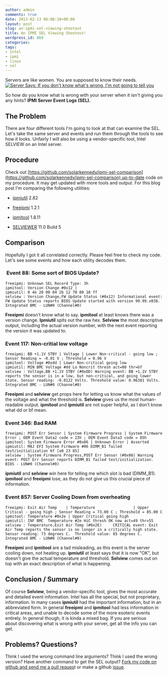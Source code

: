 ```yaml
---
author: admin
comments: true
date: 2013-02-13 06:08:18+00:00
layout: post
slug: an-ipmi-sel-viewing-shootout
title: An IPMI SEL Viewing Shootout!
wordpress_id: 869
categories:
tags:
- intel
- ipmi
- linux
- sel
---
```


Servers are like women. You are supposed to know their needs.
[![Server Says: If you don't know what's wrong, I'm not going to tell you](/uploads/server_meme.png)](/uploads/server_meme.png)

So how do you know what is wrong with your server when it isn't giving you any hints? **IPMI Server Event Logs (SEL).**


## The Problem


There are four different tools I'm going to look at that can examine the SEL. Let's take the same server and events and run them through the tools to see how it looks. Unfairly I will also be using a vendor-specific tool, Intel SELVIEW on an Intel server.


## Procedure


Check out [https://github.com/solarkennedy/ipmi-sel-comparison](https://github.com/solarkennedy/ipmi-sel-comparison) up-to-date code on my procedure. It may get updated with more tools and output. For this blog post I'm comparing the following utilities:



	
  * [ipmiutil](http://ipmiutil.sourceforge.net/) 2.82

	
  * [freeipmi](http://www.gnu.org/software/freeipmi/) 1.2.1

	
  * [ipmitool](http://ipmitool.sourceforge.net/) 1.8.11

	
  * [SELVIEWER](http://www.intel.com/support/motherboards/server/sb/CS-031911.htm) 11.0 Build 5




## Comparison


Hopefully I got it all correlated correctly. Please feel free to check my code. Let's see some events and how each utility decodes them.


###  Event 88: Some sort of BIOS Update?



    
    freeipmi: Unknown SEL Record Type: 3h
    ipmitool: Version Change #0x12 | 
    ipmiutil: 0 4e 20 00 04 2b 12 70 00 10 ff 
    selview : Version Change,FW Update Status (#0x12) Informational event: FW Update Status reports BIOS Update started with version 99.99.x038. Integrated BMC - LUN#0 (Channel#0)


**Freeipmi** doesn't know what to say. **ipmitool** at least knows there was a version change. **Ipmiutil** spits out the raw hex. **Selview** the most descriptive output, including the actual version number, with the next event reporting the version it was updated to.


### Event 117: Non-critial low voltage



    
    freeipmi: BB +1.1V STBY | Voltage | Lower Non-critical - going low ; Sensor Reading = -0.01 V ; Threshold = 0.96 V
    ipmitool: Voltage #0xdd | Lower Non-critical going low 
    ipmiutil: MIN BMC Voltage #dd Lo Noncrit thresh act=00 thr=bf
    selview : Voltage,BB +1.1V STBY (#0xDD) Warning event: BB +1.1V STBY reports the sensor is in a low, but non-critical, and going lower state. Sensor reading: -0.0122 Volts. Threshold value: 0.96381 Volts. Integrated BMC - LUN#0 (Channel#0)


**Freeipmi** and **selview** get props here for letting us know what the values of the voltage and what the threshold is. **Selview** gives us the most human-readable output. **ipmitool** and **ipmiutil** are not super helpful, as I don't know what dd or bf mean.


### Event 346: Bad RAM



    
    freeipmi: POST Err Sensor | System Firmware Progress | System Firmware Error ; OEM Event Data2 code = 23h ; OEM Event Data3 code = 85h
    ipmitool: System Firmware Error #0x06 | Unknown Error | Asserted
    ipmiutil: MAJ EFI System Firmware #06 DIMM_B1 failed test/initialization 6f [a0 23 85]
    selview : System Firmware Progress,POST Err Sensor (#0x06) Warning event: POST Err Sensor reports DIMM_B1 failed test/initialization. BIOS - LUN#0 (Channel#0)


**ipmiutil** and **selview** win here for telling me which slot is bad (DIMM_B1). **ipmitool** and **freeipmi** lose, as they do not give us this crucial piece of information.


### Event 857: Server Cooling Down from overheating



    
    freeipmi: Exit Air Temp    | Temperature                 | Upper Critical - going high ; Sensor Reading = 73.00 C ; Threshold = 85.00 C
    ipmitool: Temperature #0x2e | Upper Critical going high
    ipmiutil: INF BMC  Temperature #2e HiC thresh OK now act=49 thr=55
    selview : Temperature,Exit Air Temp (#0x2E)     CRITICAL event: Exit Air Temp reports the sensor is no longer in a critically high state.  Sensor reading: 73 degrees C.  Threshold value: 85 degrees C.        Integrated BMC - LUN#0 (Channel#0)


**Freeipmi** and **ipmitool** are a tad misleading, as this event is the server cooling down, not heating up. **ipmiutil** at least says that it is now "OK", but doesn't give the actual temperature and threshold. **Selview** comes out on top with an exact description of what is happening.


## Conclusion / Summary


Of course **Selview**, being a vendor-specific tool, gives the most accurate and detailed event information. Intel has all the special, but not proprietary, information. In many cases **ipmiutil** had the important information, but in an abbreviated form. In general **freeipmi** and **ipmitool** had less information in critical areas, and unable to decode some of the more esoteric events entirely. In general though, it is kinda a mixed bag. If you are serious about discovering what is wrong with your server, get all the info you can get.


## Problems? Questions?


Think I used the wrong command line arguments? Think I used the wrong version? Have another command to get the SEL output? [Fork my code on github and send me a pull reques](https://github.com/solarkennedy/ipmi-sel-comparison)t or make a github [issue](https://github.com/solarkennedy/ipmi-sel-comparison/issues).
